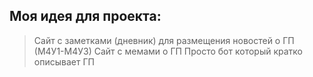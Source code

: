 ## Моя идея для проекта:
> Сайт с заметками (дневник) для размещения новостей о ГП (М4У1-М4У3)
> Сайт с мемами о ГП
> Просто бот который кратко описывает ГП